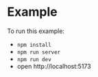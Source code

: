 # Example

To run this example:

- `npm install`
- `npm run server`
- `npm run dev`
- open http://localhost:5173

